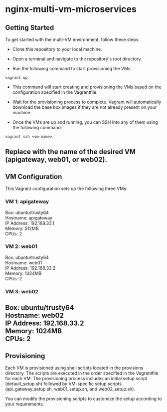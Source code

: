# nginx-multi-vm-microservices

## Getting Started
To get started with the multi-VM environment, follow these steps:

- Clone this repository to your local machine.

- Open a terminal and navigate to the repository's root directory.

- Run the following command to start provisioning the VMs:

```
vagrant up
```

- This command will start creating and provisioning the VMs based on the configuration specified in the Vagrantfile.

- Wait for the provisioning process to complete. Vagrant will automatically download the base box images if they are not already present on your machine.

- Once the VMs are up and running, you can SSH into any of them using the following command:

```
vagrant ssh <vm-name>
```
Replace <vm-name> with the name of the desired VM (apigateway, web01, or web02).
----------
## VM Configuration
  
 This Vagrant configuration sets up the following three VMs:

### VM 1: apigateway
Box: ubuntu/trusty64  
Hostname: apigateway  
IP Address: 192.168.33.1  
Memory: 512MB  
CPUs: 2  
  
### VM 2: web01
Box: ubuntu/trusty64  
Hostname: web01  
IP Address: 192.168.33.2  
Memory: 1024MB  
CPUs: 2  
  
### VM 3: web02
Box: ubuntu/trusty64  
Hostname: web02  
IP Address: 192.168.33.2  
Memory: 1024MB  
CPUs: 2  
----------
## Provisioning
Each VM is provisioned using shell scripts located in the provisions directory. The scripts are executed in the order specified in the Vagrantfile for each VM. The provisioning process includes an initial setup script (default_setup.sh) followed by VM-specific setup scripts (api_gateway_setup.sh, web01_setup.sh, and web02_setup.sh).

You can modify the provisioning scripts to customize the setup according to your requirements.


